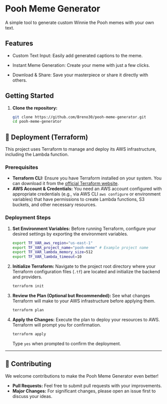 # Pooh Meme Generator

A simple tool to generate custom Winnie the Pooh memes with your own text.

##  Features
- Custom Text Input: Easily add generated captions to the meme.

- Instant Meme Generation: Create your meme with just a few clicks.

- Download & Share: Save your masterpiece or share it directly with others.

## Getting Started

1. **Clone the repository:**
    ```bash
    git clone https://github.com/Breno30/pooh-meme-generator.git
    cd pooh-meme-generator
    ```

## 🚀 Deployment (Terraform)

This project uses Terraform to manage and deploy its AWS infrastructure, including the Lambda function.

### Prerequisites

  * **Terraform CLI:** Ensure you have Terraform installed on your system. You can download it from the [official Terraform website](https://developer.hashicorp.com/terraform/downloads).
  * **AWS Account & Credentials:** You need an AWS account configured with appropriate credentials (e.g., via AWS CLI `aws configure` or environment variables) that have permissions to create Lambda functions, S3 buckets, and other necessary resources.

### Deployment Steps

1.  **Set Environment Variables:** Before running Terraform, configure your desired settings by exporting the environment variables.

    ```bash
    export TF_VAR_aws_region="us-east-1"
    export TF_VAR_project_name="pooh-meme" # Example project name
    export TF_VAR_lambda_memory_size=512
    export TF_VAR_lambda_timeout=10
    ```

2.  **Initialize Terraform:** Navigate to the project root directory where your Terraform configuration files (`.tf`) are located and initialize the backend and providers.

    ```bash
    terraform init
    ```

3.  **Review the Plan (Optional but Recommended):** See what changes Terraform will make to your AWS infrastructure before applying them.

    ```bash
    terraform plan
    ```

4.  **Apply the Changes:** Execute the plan to deploy your resources to AWS. Terraform will prompt you for confirmation.

    ```bash
    terraform apply
    ```

    Type `yes` when prompted to confirm the deployment.

-----

## 🤝 Contributing

We welcome contributions to make the Pooh Meme Generator even better\!

  * **Pull Requests:** Feel free to submit pull requests with your improvements.
  * **Major Changes:** For significant changes, please open an issue first to discuss your ideas.